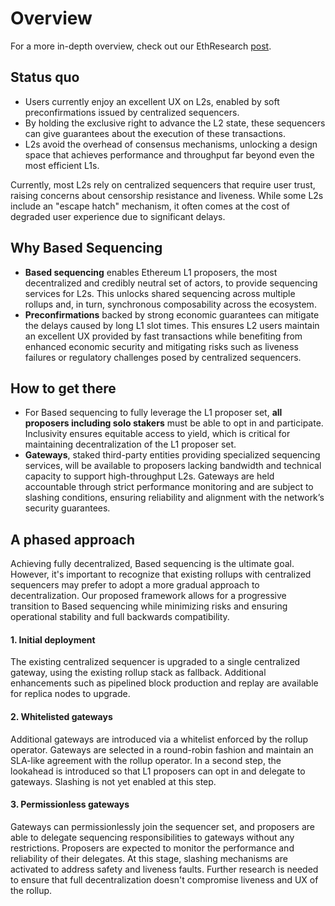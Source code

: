 # Overview

For a more in-depth overview, check out our EthResearch [post](https://ethresear.ch/t/becoming-based-a-path-towards-decentralised-sequencing/21733).

## Status quo
- Users currently enjoy an excellent UX on L2s, enabled by soft preconfirmations issued by centralized sequencers.
- By holding the exclusive right to advance the L2 state, these sequencers can give guarantees about the execution of these transactions.
- L2s avoid the overhead of consensus mechanisms, unlocking a design space that achieves performance and throughput far beyond even the most efficient L1s. 

Currently, most L2s rely on  centralized sequencers that require user trust, raising concerns about censorship resistance and liveness. While some L2s include an "escape hatch" mechanism, it often comes at the cost of degraded user experience due to significant delays.

## Why Based Sequencing

- **Based sequencing** enables Ethereum L1 proposers, the most decentralized and credibly neutral set of actors, to provide sequencing services for L2s. This unlocks shared sequencing across multiple rollups and, in turn, synchronous composability across the ecosystem.
- **Preconfirmations** backed by strong economic guarantees can mitigate the delays caused by long L1 slot times. This ensures L2 users maintain an excellent UX provided by fast transactions while benefiting from enhanced economic security and mitigating risks such as liveness failures or regulatory challenges posed by centralized sequencers.

## How to get there

- For Based sequencing to fully leverage the L1 proposer set, **all proposers including solo stakers** must be able to opt in and participate. Inclusivity ensures equitable access to yield, which is critical for maintaining decentralization of the L1 proposer set.
- **Gateways**, staked third-party entities providing specialized sequencing services, will be available to proposers lacking bandwidth and technical capacity to support high-throughput L2s. Gateways are held accountable through strict performance monitoring and are subject to slashing conditions, ensuring reliability and alignment with the network’s security guarantees.

## A phased approach

Achieving fully decentralized, Based sequencing is the ultimate goal. However, it's important to recognize that existing rollups with centralized sequencers may prefer to adopt a more gradual approach to decentralization. Our proposed framework allows for a progressive transition to Based sequencing while minimizing risks and ensuring operational stability and full backwards compatibility.

#### 1. Initial deployment
The existing centralized sequencer is upgraded to a single centralized gateway, using the existing rollup stack as fallback. Additional enhancements such as pipelined block production and replay are available for replica nodes to upgrade.

#### 2. Whitelisted gateways
Additional gateways are introduced via a whitelist enforced by the rollup operator. Gateways are selected in a round-robin fashion and maintain an SLA-like agreement with the rollup operator. In a second step, the lookahead is introduced so that L1 proposers can opt in and delegate to gateways. Slashing is not yet enabled at this step.

#### 3. Permissionless gateways
Gateways can permissionlessly join the sequencer set, and proposers are able to delegate sequencing responsibilities to gateways without any restrictions. Proposers are expected to monitor the performance and reliability of their delegates. At this stage, slashing mechanisms are activated to address safety and liveness faults. Further research is needed to ensure that full decentralization doesn't compromise liveness and UX of the rollup.

